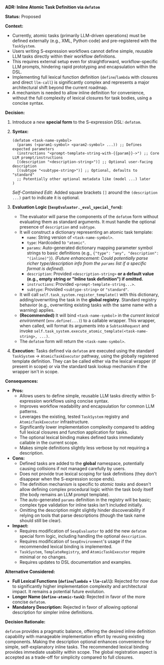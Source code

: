 **ADR: Inline Atomic Task Definition via `defatom`**

**Status:** Proposed

**Context:**

*   Currently, atomic tasks (primarily LLM-driven operations) must be defined externally (e.g., XML, Python code) and pre-registered with the `TaskSystem`.
*   Users writing S-expression workflows cannot define simple, reusable LLM tasks directly within their workflow definitions.
*   This requires external setup even for straightforward, workflow-specific LLM prompts, hindering rapid prototyping and encapsulation within the DSL.
*   Implementing full lexical function definition (`define`/`lambda` with closures and direct `llm-call`) is significantly complex and represents a major architectural shift beyond the current roadmap.
*   A mechanism is needed to allow inline definition for convenience, without the full complexity of lexical closures for task bodies, using a concise syntax.

**Decision:**

1.  Introduce a new **special form** to the S-expression DSL: `defatom`.
2.  **Syntax:**
    ```sexp
    (defatom <task-name-symbol>
      (params (<param1-symbol> <param2-symbol> ...)) ;; Defines expected parameters
      (instructions "<prompt-template-string-with-{{param}}->") ;; Core LLM prompt/instructions
      [(description "<description-string>")] ;; Optional user-facing description
      [(subtype "<subtype-string>")] ;; Optional, defaults to "standard"
      ;; Potentially other optional metadata like (model ...) later
    )
    ```
    *Self-Contained Edit:* Added square brackets `[]` around the `(description ...)` part to indicate it is optional.

3.  **Evaluation Logic (`SexpEvaluator._eval_special_form`):**
    *   The evaluator will parse the components of the `defatom` form without evaluating them as standard arguments. It must handle the optional presence of `description` and `subtype`.
    *   It will construct a dictionary representing an atomic task template:
        *   `name`: String version of `<task-name-symbol>`.
        *   `type`: Hardcoded to `"atomic"`.
        *   `params`: Auto-generated dictionary mapping parameter symbol strings to basic definitions (e.g., `{"type": "any", "description": "(inline)"}`). *(Future enhancement: Could potentially parse richer type/description info from the `params` list if a specific format is defined)*.
        *   `description`: Provided `<description-string>` **or a default value (e.g., empty string or "Inline task definition") if omitted.**
        *   `instructions`: Provided `<prompt-template-string...>`.
        *   `subtype`: Provided `<subtype-string>` or `"standard"`.
    *   It will call `self.task_system.register_template()` with this dictionary, adding/overwriting the task in the **global registry**. Standard registry behavior (e.g., overwriting existing tasks with the same name with a warning) applies.
    *   **(Recommended)** It will bind `<task-name-symbol>` in the *current lexical environment* (`env.define(...)`) to a callable wrapper. This wrapper, when called, will format its arguments into a `SubtaskRequest` and invoke `self.task_system.execute_atomic_template(<task-name-string>, ...)`.
    *   The `defatom` form will return the `<task-name-symbol>`.
4.  **Execution:** Tasks defined via `defatom` are executed using the standard `TaskSystem` -> `AtomicTaskExecutor` pathway, using the globally registered template definition. They can be called either via the lexical wrapper (if present in scope) or via the standard task lookup mechanism if the wrapper isn't in scope.

**Consequences:**

*   **Pros:**
    *   Allows users to define simple, reusable LLM tasks directly within S-expression workflows using concise syntax.
    *   Improves workflow readability and encapsulation for common LLM patterns.
    *   Leverages the existing, tested `TaskSystem` registry and `AtomicTaskExecutor` infrastructure.
    *   Significantly lower implementation complexity compared to adding full lexical closures and function application for tasks.
    *   The optional lexical binding makes defined tasks immediately callable in the current scope.
    *   Makes simple definitions slightly less verbose by not requiring a description.
*   **Cons:**
    *   Defined tasks are added to the **global** namespace, potentially causing collisions if not managed carefully by users.
    *   Does not provide true lexical scoping for task definitions (they don't disappear when the S-expression scope ends).
    *   The definition mechanism is specific to *atomic tasks* and doesn't allow defining complex procedural logic within the task body itself (the body remains an LLM prompt template).
    *   The auto-generated `params` definition in the registry will be basic; complex type validation for inline tasks isn't included initially.
    *   Omitting the description might slightly hinder discoverability if relying on tools that parse descriptions (though the task name should still be clear).
*   **Impact:**
    *   Requires modification of `SexpEvaluator` to add the new `defatom` special form logic, including handling the optional `description`.
    *   Requires modification of `SexpEnvironment`'s usage if the recommended lexical binding is implemented.
    *   `TaskSystem`, `TemplateRegistry`, and `AtomicTaskExecutor` require minimal or no changes.
    *   Requires updates to DSL documentation and examples.

**Alternative Considered:**

*   **Full Lexical Functions (`define`/`lambda` + `llm-call`):** Rejected for now due to significantly higher implementation complexity and architectural impact. It remains a potential future evolution.
*   **Longer Name (`define-atomic-task`):** Rejected in favor of the more concise `defatom`.
*   **Mandatory Description:** Rejected in favor of allowing optional description for simpler inline definitions.

**Decision Rationale:**

`defatom` provides a pragmatic balance, offering the desired inline definition capability with manageable implementation effort by reusing existing components. Making the description optional enhances convenience for simple, self-explanatory inline tasks. The recommended lexical binding provides immediate usability within scope. The global registration aspect is accepted as a trade-off for simplicity compared to full closures.
